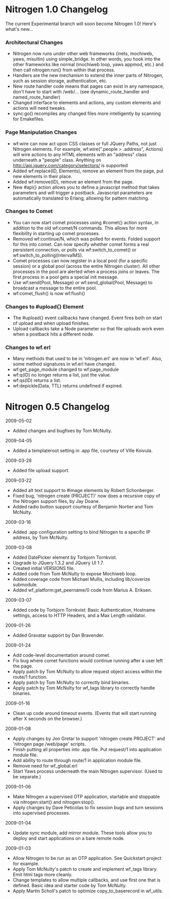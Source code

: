 # Nitrogen 1.0 Changelog

The current Experimental branch will soon become Nitrogen 1.0!  Here's what's new...

### Architectural Changes

* Nitrogen now runs _under_ other web frameworks (inets, mochiweb, yaws, misultin) using simple_bridge. In other words, you hook into the other frameworks like normal (mochiweb loop, yaws appmod, etc.) and then call nitrogen:run() from within that process.
* Handlers are the new mechanism to extend the inner parts of Nitrogen, such as session storage, authentication, etc.
* New route handler code means that pages can exist in any namespace, don't have to start with /web/... (see dynamic_route_handler and named_route_handler)
* Changed interface to elements and actions, any custom elements and actions will need tweaks.
* sync:go() recompiles any changed files more intelligently by scanning for Emakefiles.

### Page Manipulation Changes

* wf:wire can now act upon CSS classes or full JQuery Paths, not just Nitrogen elements. For example, wf:wire(".people > .address", Actions) will wire actions to any HTML elements with an "address" class underneath a "people" class. Anything on http://api.jquery.com/category/selectors/ is supported
* Added wf:replace(ID, Elements), remove an element from the page, put new elements in their place.
* Added wf:remove(ID), remove an element from the page.
* New #api{} action allows you to define a javascript method that takes parameters and will trigger a postback. Javascript parameters are automatically translated to Erlang, allowing for pattern matching. 

### Changes to Comet

* You can now start comet processes using #comet{} action syntax, in addition to the old wf:comet/N commands. This allows for more flexibility in starting up comet processes.
* Removed wf:continue/N, which was polled for events. Folded support for this into comet. Can now specify whether comet forms a real persistent connection, or polls via wf:switch_to_comet() or wf:switch_to_polling(IntervalMS).
* Comet processes can now register in a local pool (for a specific session) or a global pool (across the entire Nitrogen cluster). All other processes in the pool are alerted when a process joins or leaves. The first process in a pool gets a special init message.
* Use wf:send(Pool, Message) or wf:send_global(Pool, Message) to broadcast a message to the entire pool.
* wf:comet_flush() is now wf:flush()

### Changes to #upload{} Element

* The #upload{} event callbacks have changed. Event fires both on start of upload and when upload finishes. 
* Upload callbacks take a Node parameter so that file uploads work even when a postback hits a different node.

### Changes to wf.erl

* Many methods that used to be in 'nitrogen.erl' are now in 'wf.erl'. Also, some method signatures in wf.erl have changed.
* wf:get_page_module changed to wf:page_module
* wf:q(ID) no longer returns a list, just the value.
* wf:qs(ID) returns a list.
* wf:depickle(Data, TTL) returns undefined if expired.

# Nitrogen 0.5 Changelog

2009-05-02
- Added changes and bugfixes by Tom McNulty.

2009-04-05
- Added a templateroot setting in .app file, courtesy of Ville Koivula.

2009-03-28
- Added file upload support.

2009-03-22 
- Added alt text support to #image elements by Robert Schonberger.
- Fixed bug, 'nitrogen create (PROJECT)' now does a recursive copy of the Nitrogen support files, by Jay Doane.
- Added radio button support courtesy of Benjamin Nortier and Tom McNulty.

2009-03-16
- Added .app configuration setting to bind Nitrogen to a specific IP address, by Tom McNulty.

2009-03-08
- Added DatePicker element by Torbjorn Tornkvist.
- Upgrade to JQuery 1.3.2 and JQuery UI 1.7.
- Created initial VERSIONS file.
- Added code from Tom McNulty to expose Mochiweb loop.
- Added coverage code from Michael Mullis, including lib/coverize submodule.
- Added wf_platform:get_peername/0 code from Marius A. Eriksen.

2009-03-07
- Added code by Torbjorn Tornkvist: Basic Authentication, Hostname settings, access to HTTP Headers, and a Max Length validator.

2009-01-26
- Added Gravatar support by Dan Bravender.

2009-01-24
- Add code-level documentation around comet.
- Fix bug where comet functions would continue running after a user left the page.
- Apply patch by Tom McNulty to allow request object access within the route/1 function.
- Apply patch by Tom McNulty to correctly bind binaries.
- Apply patch by Tom McNulty for wf_tags library to correctly handle binaries.

2009-01-16
- Clean up code around timeout events. (Events that will start running after X seconds on the browser.)

2009-01-08
- Apply changes by Jon Gretar to support 'nitrogen create PROJECT' and 'nitrogen page /web/page' scripts.
- Finish putting all properties into .app file. Put request/1 into application module file.
- Add ability to route through route/1 in application module file.
- Remove need for wf_global.erl
- Start Yaws process underneath the main Nitrogen supervisor. (Used to be separate.)

2009-01-06
- Make Nitrogen a supervised OTP application, startable and stoppable via nitrogen:start() and nitrogen:stop().
- Apply changes by Dave Peticolas to fix session bugs and turn sessions into supervised processes.

2009-01-04
- Update sync module, add mirror module. These tools allow you to deploy and start applications on a bare remote node.

2009-01-03 
- Allow Nitrogen to be run as an OTP application. See Quickstart project for example.
- Apply Tom McNulty's patch to create and implement wf_tags library. Emit html tags more cleanly.
- Change templates to allow multiple callbacks, and use first one that is defined. Basic idea and starter code by Tom McNulty.
- Apply Martin Scholl's patch to optimize copy_to_baserecord in wf_utils.

